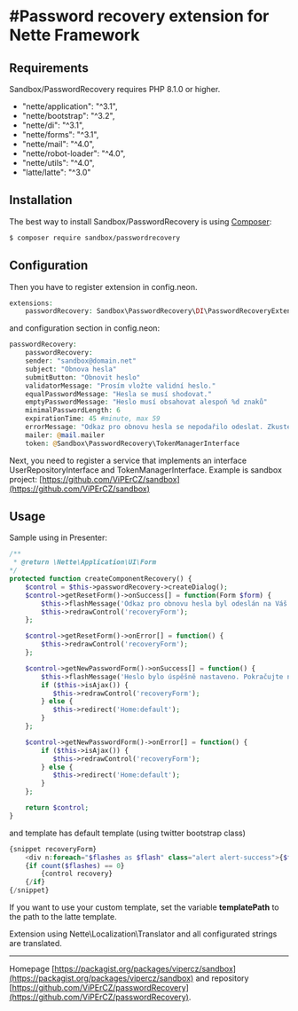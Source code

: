 #Password recovery extension for Nette Framework
======

Requirements
------------

Sandbox/PasswordRecovery requires PHP 8.1.0 or higher.

- "nette/application": "^3.1",
- "nette/bootstrap": "^3.2",
- "nette/di": "^3.1",
- "nette/forms": "^3.1",
- "nette/mail": "^4.0",
- "nette/robot-loader": "^4.0",
- "nette/utils": "^4.0",
- "latte/latte": "^3.0"


Installation
------------

The best way to install Sandbox/PasswordRecovery is using  [Composer](http://getcomposer.org/):

```sh
$ composer require sandbox/passwordrecovery
```


Configuration
-------------
Then you have to register extension in config.neon.
```php
extensions:
    passwordRecovery: Sandbox\PasswordRecovery\DI\PasswordRecoveryExtension
```
and configuration section in config.neon:
```php
passwordRecovery:
    passwordRecovery:
    sender: "sandbox@domain.net"
    subject: "Obnova hesla"
    submitButton: "Obnovit heslo"
    validatorMessage: "Prosím vložte validní heslo."
    equalPasswordMessage: "Hesla se musí shodovat."
    emptyPasswordMessage: "Heslo musí obsahovat alespoň %d znaků"
    minimalPasswordLength: 6
    expirationTime: 45 #minute, max 59
    errorMessage: "Odkaz pro obnovu hesla se nepodařilo odeslat. Zkuste to prosím znovu."
    mailer: @mail.mailer
    token: @Sandbox\PasswordRecovery\TokenManagerInterface
```

Next, you need to register a service that implements an interface UserRepositoryInterface and TokenManagerInterface.
Example is sandbox project: [https://github.com/ViPErCZ/sandbox](https://github.com/ViPErCZ/sandbox)

Usage
------------
Sample using in Presenter:
```php
/**
 * @return \Nette\Application\UI\Form
*/
protected function createComponentRecovery() {
	$control = $this->passwordRecovery->createDialog();
	$control->getResetForm()->onSuccess[] = function(Form $form) {
		$this->flashMessage('Odkaz pro obnovu hesla byl odeslán na Váš email ' . $form->getValues()['email'] . ".");
		$this->redrawControl('recoveryForm');
	};

	$control->getResetForm()->onError[] = function() {
		$this->redrawControl('recoveryForm');
	};

	$control->getNewPasswordForm()->onSuccess[] = function() {
		$this->flashMessage('Heslo bylo úspěšně nastaveno. Pokračujte na přihlašovací obrazovku.');
		if ($this->isAjax()) {
           $this->redrawControl('recoveryForm');
        } else {
           $this->redirect('Home:default');
        }
	};

	$control->getNewPasswordForm()->onError[] = function() {
		if ($this->isAjax()) {
           $this->redrawControl('recoveryForm');
        } else {
           $this->redirect('Home:default');
        }
	};

	return $control;
}
```
and template has default template (using twitter bootstrap class)
```php
{snippet recoveryForm}
	<div n:foreach="$flashes as $flash" class="alert alert-success">{$flash->message}</div>
	{if count($flashes) == 0}
		{control recovery}
	{/if}
{/snippet}
```
If you want to use your custom template, set the variable **templatePath** to the path to the latte template.

Extension using Nette\Localization\Translator and all configurated strings are translated.

-----

Homepage [https://packagist.org/packages/vipercz/sandbox](https://packagist.org/packages/vipercz/sandbox) and repository [https://github.com/ViPErCZ/passwordRecovery](https://github.com/ViPErCZ/passwordRecovery).
